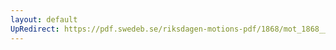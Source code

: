 ```yaml
---
layout: default
UpRedirect: https://pdf.swedeb.se/riksdagen-motions-pdf/1868/mot_1868__ak__00087/mot_1868__ak__00087_001.pdf
---
```

